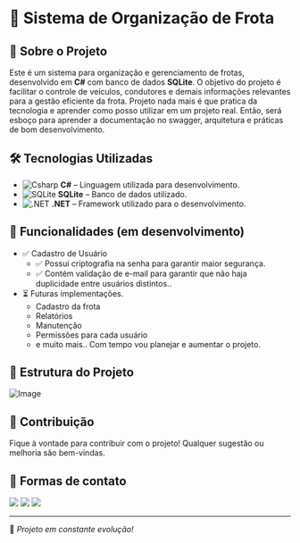 # 🚛 Sistema de Organização de Frota

## 📌 Sobre o Projeto
Este é um sistema para organização e gerenciamento de frotas, desenvolvido em **C#** com banco de dados **SQLite**.
O objetivo do projeto é facilitar o controle de veículos, condutores e demais informações relevantes para a gestão eficiente da frota.
Projeto nada mais é que pratica da tecnologia e aprender como posso utilizar em um projeto real. Então, será esboço para aprender a documentação no swagger, arquitetura e práticas de bom desenvolvimento.

## 🛠️ Tecnologias Utilizadas
- ![Csharp](https://img.icons8.com/?size=30&id=Fycm8TUhWmFU&format=png&color=000000) **C#** – Linguagem utilizada para desenvolvimento.
- ![SQLite](https://img.icons8.com/?size=30&id=VMRAbKfEzssG&format=png&color=FFFFFF) **SQLite** – Banco de dados utilizado.
- ![.NET](https://img.icons8.com/?size=30&id=z2gsPTsahvBW&format=png&color=000000) **.NET** – Framework utilizado para o desenvolvimento.

## 📌 Funcionalidades (em desenvolvimento)
- ✅ Cadastro de Usuário
  - ✅ Possui criptografia na senha para garantir maior segurança.
  - ✅ Contém validação de e-mail para garantir que não haja duplicidade entre usuários distintos..
- ⏳ Futuras implementações.
  - Cadastro da frota
  - Relatórios
  - Manutenção
  - Permissões para cada usuário
  - e muito mais.. Com tempo vou planejar e aumentar o projeto.
## 📂 Estrutura do Projeto
![Image](https://github.com/user-attachments/assets/f1fc982d-7dad-47a0-a9c1-bd9fadfbeb63)

## 📌 Contribuição
Fique à vontade para contribuir com o projeto! Qualquer sugestão ou melhoria são bem-vindas.

## 📨 Formas de contato
  <a href="https://www.linkedin.com/in/joao-malfatti/" target="_blank"><img src="https://img.shields.io/badge/-LinkedIn-%230077B5?style=for-the-badge&logo=linkedin&logoColor=white" target="_blank"></a> 
  <a href = "mailto:joao.malfatti1210@gmail.com"><img src="https://img.shields.io/badge/-Gmail-%23333?style=for-the-badge&logo=gmail&logoColor=white" target="_blank"></a>
  <a href="https://instagram.com/joao_elias1" target="_blank"><img src="https://img.shields.io/badge/-Instagram-%23E4405F?style=for-the-badge&logo=instagram&logoColor=white" target="_blank"></a>

---
🚀 *Projeto em constante evolução!*
